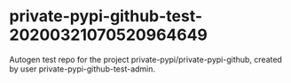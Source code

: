 # private-pypi-github-test-20200321070520964649
Autogen test repo for the project private-pypi/private-pypi-github, created by user private-pypi-github-test-admin.
